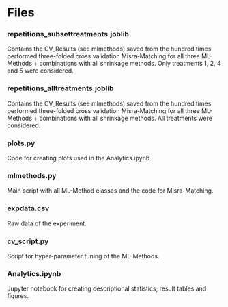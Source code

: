 # Files
### repetitions_subsettreatments.joblib
Contains the CV_Results (see mlmethods) saved from the hundred times performed three-folded cross validation Misra-Matching for all three ML-Methods + combinations with all shrinkage methods. Only treatments 1, 2, 4 and 5 were considered.

### repetitions_alltreatments.joblib
Contains the CV_Results (see mlmethods) saved from the hundred times performed three-folded cross validation Misra-Matching for all three ML-Methods + combinations with all shrinkage methods. All treatments were considered.

### plots.py
Code for creating plots used in the Analytics.ipynb

### mlmethods.py
Main script with all ML-Method classes and the code for Misra-Matching. 

### expdata.csv
Raw data of the experiment.

### cv_script.py
Script for hyper-parameter tuning of the ML-Methods.

### Analytics.ipynb
Jupyter notebook for creating descriptional statistics, result tables and figures.

